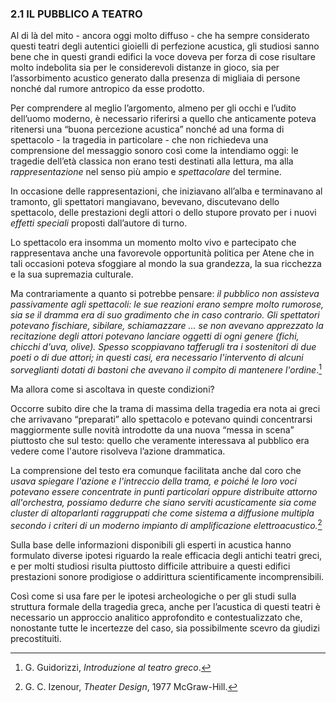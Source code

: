 ### 2.1 IL PUBBLICO A TEATRO

Al di là del mito - ancora oggi molto diffuso - che ha sempre considerato questi teatri degli autentici gioielli di perfezione acustica, gli studiosi sanno bene che in questi grandi edifici la voce doveva per forza di cose risultare molto indebolita sia per le considerevoli distanze in gioco, sia per l’assorbimento acustico generato dalla presenza di migliaia di persone nonché dal rumore antropico da esse prodotto.

Per comprendere al meglio l’argomento, almeno per gli occhi e l’udito dell’uomo moderno, è necessario riferirsi a quello che anticamente poteva ritenersi una “buona percezione acustica” nonché ad una forma di spettacolo - la tragedia in particolare - che non richiedeva una comprensione del messaggio sonoro così come la intendiamo oggi: le tragedie dell’età classica non erano testi destinati alla lettura, ma alla _rappresentazione_ nel senso più ampio e _spettacolare_ del termine.

In occasione delle rappresentazioni, che iniziavano all’alba e terminavano al tramonto, gli spettatori mangiavano, bevevano, discutevano dello spettacolo, delle prestazioni degli attori o dello stupore provato per i nuovi _effetti speciali_ proposti dall’autore di turno.

Lo spettacolo era insomma un momento molto vivo e partecipato che rappresentava anche una favorevole opportunità politica per Atene che in tali occasioni poteva sfoggiare al mondo la sua grandezza, la sua ricchezza e la sua supremazia culturale.

Ma contrariamente a quanto si potrebbe pensare: _il pubblico non assisteva passivamente agli spettacoli: le sue reazioni erano sempre molto rumorose, sia se il dramma era di suo gradimento che in caso contrario. Gli spettatori potevano fischiare, sibilare, schiamazzare … se non avevano apprezzato la recitazione degli attori potevano lanciare oggetti di ogni genere (fichi, chicchi d'uva, olive). Spesso scoppiavano tafferugli tra i sostenitori di due poeti o di due attori; in questi casi, era necessario l'intervento di alcuni sorveglianti dotati di bastoni che avevano il compito di mantenere l'ordine_.[^1]

Ma allora come si ascoltava in queste condizioni?

Occorre subito dire che la trama di massima della tragedia era nota ai greci che arrivavano “preparati” allo spettacolo e potevano quindi concentrarsi maggiormente sulle novità introdotte da una nuova “messa in scena” piuttosto che sul testo: quello che veramente interessava al pubblico era vedere come l'autore risolveva l’azione drammatica.

La comprensione del testo era comunque facilitata anche dal coro che _usava spiegare l'azione e l'intreccio della trama, e poiché le loro voci potevano essere concentrate in punti particolari oppure distribuite attorno all'orchestra, possiamo dedurre che siano serviti acusticamente sia come cluster di altoparlanti raggruppati che come sistema a diffusione multipla secondo i criteri di un moderno impianto di amplificazione elettroacustico._[^2]

Sulla base delle informazioni disponibili gli esperti in acustica hanno formulato diverse ipotesi riguardo la reale efficacia degli antichi teatri greci, e per molti studiosi risulta piuttosto difficile attribuire a questi edifici prestazioni sonore prodigiose o addirittura scientificamente incomprensibili.

Così come si usa fare per le ipotesi archeologiche o per gli studi sulla struttura formale della tragedia greca, anche per l’acustica di questi teatri è necessario un approccio analitico approfondito e contestualizzato che, nonostante tutte le incertezze del caso, sia possibilmente scevro da giudizi precostituiti.

[^1]: G. Guidorizzi, _Introduzione al teatro greco_.
[^2]: G. C. Izenour, _Theater Design_, 1977 McGraw-Hill.